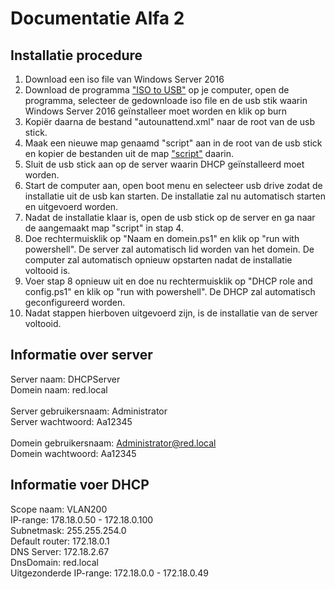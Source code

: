 # Documentatie Alfa 2
## Installatie procedure
1. Download een iso file van Windows Server 2016
2. Download de programma ["ISO to USB"](http://www.isotousb.com) op je computer, open de programma, selecteer de gedownloade iso file en de usb stik waarin Windows Server 2016 geïnstalleer moet worden en klik op burn
3. Kopiër daarna de bestand "autounattend.xml" naar de root van de usb stick.
4. Maak een nieuwe map genaamd "script" aan in de root van de usb stick en kopier de bestanden uit de map ["script"](https://github.com/HoGentTIN/p3ops-red/tree/master/Kilo%202%20-%20DHCP/Script) daarin.
5. Sluit de usb stick aan op de server waarin DHCP geïnstalleerd moet worden. 
6. Start de computer aan, open boot menu en selecteer usb drive zodat de installatie uit de usb kan starten. De installatie zal nu automatisch starten en uitgevoerd worden.
7. Nadat de installatie klaar is, open de usb stick op de server en ga naar de aangemaakt map "script" in stap 4.
8. Doe rechtermuisklik op "Naam en domein.ps1" en klik op "run with powershell". De server zal automatisch lid worden van het domein. De computer zal automatisch opnieuw opstarten nadat de installatie voltooid is.
9. Voer stap 8 opnieuw uit en doe nu rechtermuisklik op "DHCP role and config.ps1" en klik op "run with powershell". De DHCP zal automatisch geconfigureerd worden.
10. Nadat stappen hierboven uitgevoerd zijn, is de installatie van de server voltooid.

## Informatie over server
Server naam: DHCPServer <br>
Domein naam: red.local<br>
<br>
Server gebruikersnaam: Administrator<br>
Server wachtwoord: Aa12345<br>
<br>
Domein gebruikersnaam: Administrator@red.local<br>
Domein wachtwoord: Aa12345<br>

## Informatie voer DHCP 
Scope naam: VLAN200 <br>
IP-range: 178.18.0.50 - 172.18.0.100<br>
Subnetmask: 255.255.254.0<br>
Default router: 172.18.0.1 <br>
DNS Server: 172.18.2.67<br>
DnsDomain: red.local<br>
Uitgezonderde IP-range: 172.18.0.0 - 172.18.0.49

